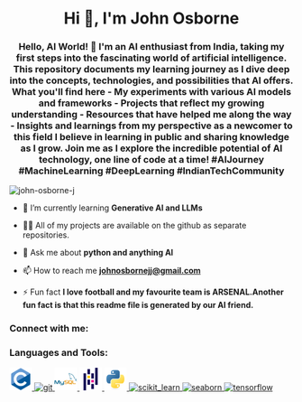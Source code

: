 <h1 align="center">Hi 👋, I'm John Osborne</h1>
<h3 align="center"> Hello, AI World! 👋 I'm an AI enthusiast from India, taking my first steps into the fascinating world of artificial intelligence. This repository documents my learning journey as I dive deep into the concepts, technologies, and possibilities that AI offers.  What you'll find here - My experiments with various AI models and frameworks - Projects that reflect my growing understanding - Resources that have helped me along the way - Insights and learnings from my perspective as a newcomer to this field I believe in learning in public and sharing knowledge as I grow. Join me as I explore the incredible potential of AI technology, one line of code at a time! #AIJourney #MachineLearning #DeepLearning #IndianTechCommunity</h3>

<p align="left"> <img src="https://komarev.com/ghpvc/?username=john-osborne-j&label=Profile%20views&color=0e75b6&style=flat" alt="john-osborne-j" /> </p>

- 🌱 I’m currently learning **Generative AI and LLMs**

- 👨‍💻 All of my projects are available on the github as separate repositories.

- 💬 Ask me about **python and anything AI**

- 📫 How to reach me **johnosbornejj@gmail.com**

- ⚡ Fun fact **I love football and my favourite team is ARSENAL.Another fun fact is that this readme file is generated by our AI friend.**

<h3 align="left">Connect with me:</h3>
<p align="left">
</p>

<h3 align="left">Languages and Tools:</h3>
<p align="left"> <a href="https://www.cprogramming.com/" target="_blank" rel="noreferrer"> <img src="https://raw.githubusercontent.com/devicons/devicon/master/icons/c/c-original.svg" alt="c" width="40" height="40"/> </a> <a href="https://git-scm.com/" target="_blank" rel="noreferrer"> <img src="https://www.vectorlogo.zone/logos/git-scm/git-scm-icon.svg" alt="git" width="40" height="40"/> </a> <a href="https://www.mysql.com/" target="_blank" rel="noreferrer"> <img src="https://raw.githubusercontent.com/devicons/devicon/master/icons/mysql/mysql-original-wordmark.svg" alt="mysql" width="40" height="40"/> </a> <a href="https://pandas.pydata.org/" target="_blank" rel="noreferrer"> <img src="https://raw.githubusercontent.com/devicons/devicon/2ae2a900d2f041da66e950e4d48052658d850630/icons/pandas/pandas-original.svg" alt="pandas" width="40" height="40"/> </a> <a href="https://www.python.org" target="_blank" rel="noreferrer"> <img src="https://raw.githubusercontent.com/devicons/devicon/master/icons/python/python-original.svg" alt="python" width="40" height="40"/> </a> <a href="https://scikit-learn.org/" target="_blank" rel="noreferrer"> <img src="https://upload.wikimedia.org/wikipedia/commons/0/05/Scikit_learn_logo_small.svg" alt="scikit_learn" width="40" height="40"/> </a> <a href="https://seaborn.pydata.org/" target="_blank" rel="noreferrer"> <img src="https://seaborn.pydata.org/_images/logo-mark-lightbg.svg" alt="seaborn" width="40" height="40"/> </a> <a href="https://www.tensorflow.org" target="_blank" rel="noreferrer"> <img src="https://www.vectorlogo.zone/logos/tensorflow/tensorflow-icon.svg" alt="tensorflow" width="40" height="40"/> </a> </p>



